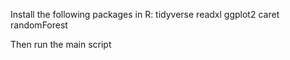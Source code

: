 Install the following packages in R:
tidyverse
readxl
ggplot2
caret
randomForest

Then run the main script
